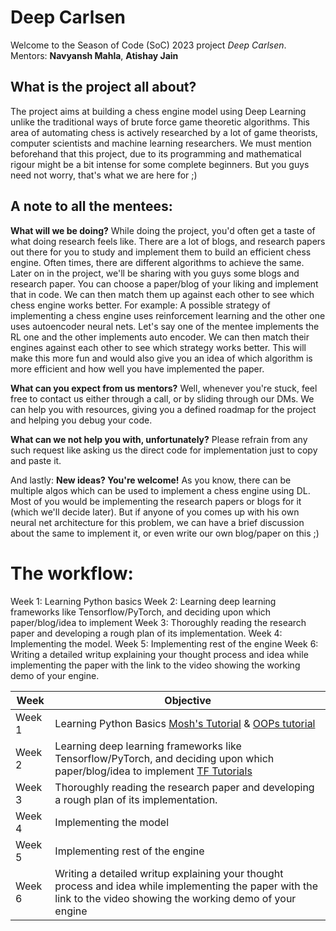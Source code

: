 # Deep Carlsen

Welcome to the Season of Code (SoC) 2023 project *Deep Carlsen*. 
Mentors: **Navyansh Mahla**, **Atishay Jain**

## What is the project all about?
The project aims at building a chess engine model using Deep Learning unlike the traditional ways of brute force game theoretic algorithms. This area of automating chess is actively researched by a lot of game theorists, computer scientists and machine learning researchers. We must mention beforehand that this project, due to its programming and mathematical rigour might be a bit intense for some complete beginners. But you guys need not worry, that's what we are here for ;)

## A note to all the mentees:


**What will we be doing?**
While doing the project, you'd often get a taste of what doing research feels like. 
There are a lot of blogs, and research papers out there for you to study and implement them to build an efficient chess engine. Often times, there are different algorithms to achieve the same. Later on in the project, we'll be sharing with you guys some blogs and research paper. You can choose a paper/blog of your liking and implement that in code. We can then match them up against each other to see which chess engine works better. For example: A possible strategy of implementing a chess engine uses reinforcement learning and the other one uses autoencoder neural nets. Let's say one of the mentee implements the RL one and the other implements auto encoder. We can then match their engines against each other to see which strategy works better. This will make this more fun and would also give you an idea of which algorithm is more efficient and how well you have implemented the paper.

**What can you expect from us mentors?**
Well, whenever you're stuck, feel free to contact us either through a call, or by sliding through our DMs. We can help you with resources, giving you a defined roadmap for the project and helping you debug your code.

**What can we not help you with, unfortunately?**
Please refrain from any such request like asking us the direct code for implementation just to copy and paste it.

And lastly:
**New ideas? You're welcome!**
As you know, there can be multiple algos which can be used to implement a chess engine using DL. Most of you would be implementing the research papers or blogs for it (which we'll decide later). But if anyone of you comes up with his own neural net architecture for this problem, we can have a brief discussion about the same to implement it, or even write our own blog/paper on this ;)


# The workflow:

Week 1: Learning Python basics
Week 2: Learning deep learning frameworks like Tensorflow/PyTorch, and deciding upon which paper/blog/idea to implement
Week 3: Thoroughly reading the research paper and developing a rough plan of its implementation.
Week 4: Implementing the model.
Week 5: Implementing rest of the engine 
Week 6: Writing a detailed writup explaining your thought process and idea while implementing the paper with the link to the video showing the working demo of your engine. 



| Week       | Objective |
| ----------- | ----------- |
| Week 1      | Learning Python Basics [Mosh's Tutorial](https://youtu.be/kqtD5dpn9C8) & [OOPs tutorial](https://realpython.com/python3-object-oriented-programming/)       |
| Week 2   | Learning deep learning frameworks like Tensorflow/PyTorch, and deciding upon which paper/blog/idea to implement [TF Tutorials](https://www.tensorflow.org/tutorials)      |
| Week 3 | Thoroughly reading the research paper and developing a rough plan of its implementation.|
| Week 4 | Implementing the model|
| Week 5 | Implementing rest of the engine |
| Week 6 | Writing a detailed writup explaining your thought process and idea while implementing the paper with the link to the video showing the working demo of your engine |


